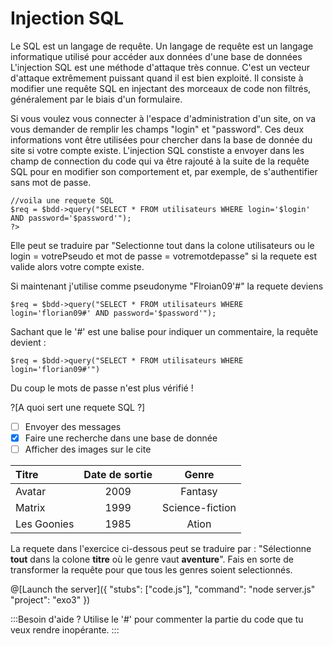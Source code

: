 # Injection SQL

Le SQL est un langage de requête. Un langage de requête est un langage informatique utilisé pour accéder aux données d'une base de données
L'injection SQL est une méthode d'attaque très connue. C'est un vecteur d'attaque extrêmement puissant quand il est bien exploité. Il consiste à modifier une requête SQL en injectant des morceaux de code non filtrés, généralement par le biais d'un formulaire.

Si vous voulez vous connecter à l'espace d'administration d'un site, on va vous demander de remplir les champs "login" et "password". Ces deux informations vont être utilisées pour chercher dans la base de donnée du site si votre compte existe.
L'injection SQL constiste a envoyer dans les champ de connection du code qui va être rajouté à la suite de la requête SQL pour en modifier son comportement et, par exemple, de s'authentifier sans mot de passe.

```
//voila une requete SQL
$req = $bdd->query("SELECT * FROM utilisateurs WHERE login='$login' AND password='$password'");
?>
```
Elle peut se traduire par "Selectionne tout dans la colone utilisateurs ou le login = votrePseudo et mot de passe = votremotdepasse" si la requete est valide alors votre compte existe.

Si maintenant j'utilise comme pseudonyme "Flroian09'#" la requete deviens 

```
$req = $bdd->query("SELECT * FROM utilisateurs WHERE login='florian09#' AND password='$password'");
```

Sachant que le '#' est une balise pour indiquer un commentaire, la requête devient :
```
$req = $bdd->query("SELECT * FROM utilisateurs WHERE login='florian09#'")
```

Du coup le mots de passe n'est plus vérifié !

?[A quoi sert une requete SQL ?]
-[ ] Envoyer des messages
-[x] Faire une recherche dans une base de donnée
-[ ] Afficher des images sur le cite

| Titre         | Date de sortie| Genre |
| :------------ |:-------------:| :-----:|
| Avatar        | 2009          |Fantasy|
| Matrix      | 1999     |   Science-fiction |
| Les Goonies |  1985 |    Ation |

La requete dans l'exercice ci-dessous peut se traduire par : "Sélectionne **tout** dans la colone **titre** où le genre vaut **aventure**". Fais en sorte de transformer la requête pour que tous les genres soient selectionnés.

@[Launch the server]({ "stubs": ["code.js"], "command": "node server.js" "project": "exo3" })

:::Besoin d'aide ?
Utilise le '#' pour commenter la partie du code que tu veux rendre inopérante.
:::
